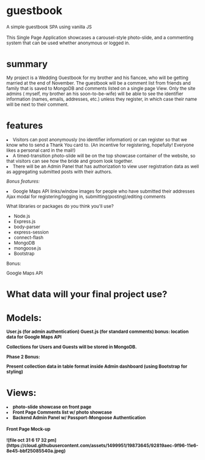 # <strong>guestbook</strong>
<small>A simple guestbook SPA using vanilla JS

This Single Page Application showcases a carousel-style photo-slide, and a commenting system that can  be used whether anonymous or logged in.

# summary

My project is a Wedding Guestbook for my brother and his fiancee, who will be getting married at the end of November.
The guestbook will be a comment list from friends and family that is saved to MongoDB and comments listed on a single page View.
Only the site admins ( myself, my brother an his soon-to-be-wife) will be able to see the identifier information (names, emails, addresses,
etc.) unless they register, in which case their name will be next to their comment.

# features

<li>Visitors can post anonymously (no identifier information) or can register so that we know who to send a Thank You card to.
(An incentive for registering, hopefully! Everyone likes a personal card in the mail!)

<li>A timed-transition photo-slide will be on the top showcase container of the website, so that visitors can see how the bride and groom
look together.

<li>There will be an Admin Panel that has authorization to view user registration data as well as aggregating submitted posts with their authors.

_Bonus features:_

<li>Google Maps API links/window images for people who have submitted their addresses
Ajax modal for registering/logging in, submitting(posting)/editing comments

What libraries or packages do you think you'll use?

<ul>
<li>Node.js</li>
<li>Express.js</li>
<li>body-parser
<li>express-session
<li>connect-flash
<li>MongoDB
<li>mongoose.js
<li>Bootstrap</ul>


Bonus:

Google Maps API

# <strong>What data will your final project use?

# Models:

User.js (for admin authentication)
Guest.js (for standard comments)
bonus: location data for Google Maps API

Collections for Users and Guests will be stored in MongoDB.

Phase 2 Bonus:

Present collection data in table format inside Admin dashboard (using Bootstrap for styling)

# Views:</h4>
<li>photo-slide showcase on front page
<li>Front Page Comments list w/ photo showcase</li>
<li>Backend Admin Panel w/ Passport-Mongoose Authentication</li>

<h4>Front Page Mock-up</h4>
![file oct 31 6 17 32 pm](https://cloud.githubusercontent.com/assets/1499951/19873645/92819aec-9f96-11e6-8e45-bbf25085540a.jpeg)
